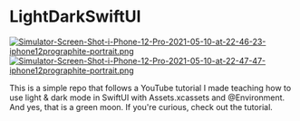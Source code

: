 # LightDarkSwiftUI

[![Simulator-Screen-Shot-i-Phone-12-Pro-2021-05-10-at-22-46-23-iphone12prographite-portrait.png](https://i.postimg.cc/D0WFMYR6/Simulator-Screen-Shot-i-Phone-12-Pro-2021-05-10-at-22-46-23-iphone12prographite-portrait.png)](https://postimg.cc/dZKz7nsZ) [![Simulator-Screen-Shot-i-Phone-12-Pro-2021-05-10-at-22-47-47-iphone12prographite-portrait.png](https://i.postimg.cc/CxC0X8r3/Simulator-Screen-Shot-i-Phone-12-Pro-2021-05-10-at-22-47-47-iphone12prographite-portrait.png)](https://postimg.cc/5XtDFXVg)

This is a simple repo that follows a YouTube tutorial I made teaching how to use light & dark mode in SwiftUI with Assets.xcassets and @Environment.
And yes, that is a green moon. If you're curious, check out the tutorial.
